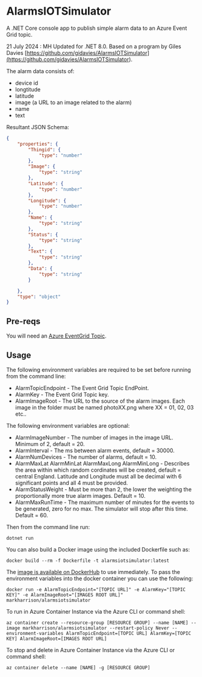 # AlarmsIOTSimulator
A .NET Core console app to publish simple alarm data to an Azure Event Grid topic. 

21 July 2024 :  MH Updated for .NET 8.0.   Based on a program by Giles Davies [https://github.com/gidavies/AlarmsIOTSimulator](<https://github.com/gidavies/AlarmsIOTSimulator>).

The alarm data consists of:

- device id
- longtitude
- latitude
- image (a URL to an image related to the alarm)
- name 
- text

Resultant JSON Schema:

```JSON
{
    "properties": {
    	"Thingid": {
			"type": "number"
		},
        "Image": {
            "type": "string"
        },
        "Latitude": {
            "type": "number"
        },
        "Longitude": {
            "type": "number"
        },
        "Name": {
            "type": "string"
        },
        "Status": {
            "type": "string"
        },
        "Text": {
            "type": "string"
        },
        "Data": {
            "type": "string"
        }

    },
    "type": "object"
}
```

## Pre-reqs

You will need an [Azure EventGrid Topic](https://docs.microsoft.com/azure/event-grid/custom-event-quickstart-portal#create-a-custom-topic).

## Usage

The following environment variables are required to be set before running from the command line:

- AlarmTopicEndpoint - The Event Grid Topic EndPoint.
- AlarmKey - The Event Grid Topic key.
- AlarmImageRoot - The URL to the source of the alarm images. Each image in the folder must be named photoXX.png where XX = 01, 02, 03 etc..

The following environment variables are optional:

- AlarmImageNumber - The number of images in the image URL. Minimum of 2, default = 20.
- AlarmInterval - The ms between alarm events, default = 30000.
- AlarmNumDevices - The number of alarms, default = 10.
- AlarmMaxLat AlarmMinLat AlarmMaxLong AlarmMinLong - Describes the area within which random cordinates will be created, default = central England. Latitude and Longitude must all be decimal with 6 significant points and all 4 must be provided.
- AlarmStatusWeight - Must be more than 2, the lower the weighting the proportionally more true alarm images. Default = 10.
- AlarmMaxRunTime - The maximum number of minutes for the events to be generated, zero for no max. The simulator will stop after this time. Default = 60.

Then from the command line run:

```
dotnet run
```

You can also build a Docker image using the included Dockerfile such as: 

```
docker build --rm -f Dockerfile -t alarmsiotsimulator:latest
```

The [image is available on DockerHub](https://hub.docker.com/r/markharrison/alarmsiotsimulator/) to use immediately. To pass the environment variables into the docker container you can use the following:

```
docker run -e AlarmTopicEndpoint="[TOPIC URL]" -e AlarmKey="[TOPIC KEY]" -e AlarmImageRoot="[IMAGES ROOT URL]" markharrison/alarmsiotsimulator
```

To run in Azure Container Instance via the Azure CLI or command shell:

```
az container create --resource-group [RESOURCE GROUP] --name [NAME] --image markharrison/alarmsiotsimulator --restart-policy Never --environment-variables AlarmTopicEndpoint=[TOPIC URL] AlarmKey=[TOPIC KEY] AlarmImageRoot=[IMAGES ROOT URL]
```

To stop and delete in Azure Container Instance via the Azure CLI or command shell:

```
az container delete --name [NAME] -g [RESOURCE GROUP]
```
